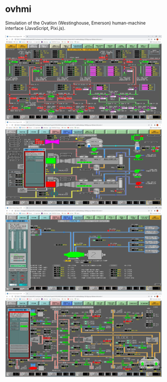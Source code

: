 # ovhmi
 
Simulation of the Ovation (Westinghouse, Emerson) human-machine interface (JavaScript, Pixi.js).

![example 1](/2070.jpg)
![example 1](/3000.jpg)
![example 1](/3260.jpg)
![example 1](/3301.jpg)
